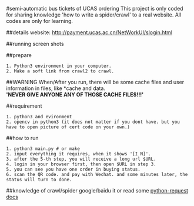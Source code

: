 #semi-automatic bus tickets of UCAS ordering
This project is only coded for sharing knowledge 'how to write a spider/crawl' to a real website. All codes are only for learning.  

##details
website: http://payment.ucas.ac.cn/NetWorkUI/slogin.html

##running screen shots

##prepare
```
1. Python3 environment in your computer. 
2. Make a soft link from crawl2 to crawl. 
```

##WARNING
When/After you run, there will be some cache files and user information in files, like \*cache and data.  
**'NEVER GIVE ANYONE ANY OF THOSE CACHE FILES!!!'**

##requirement
```
1. python3 and evironment
2. opencv in python3 (it does not matter if you dont have. but you have to open picture of cert code on your own.)
```

##how to run
```
1. python3 main.py # or make 
2. input everything it requires, when it shows '[I N]'.
3. after the 5-th step, you will receive a long url $URL.
4. login in your browser first, then open $URL in step 3.
5. you can see you have one order in buying status.
6. scan the QR code. and pay with Wechat. and some minutes later, the status will turn to done.
```

##knowledge of crawl/spider
google/baidu it or read some <a href='http://docs.python-requests.org/zh_CN/latest/user/quickstart.html'>python-request docs</a>
